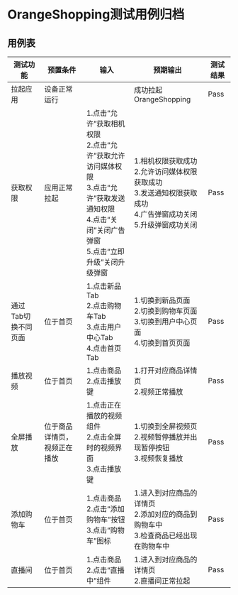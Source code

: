 # OrangeShopping测试用例归档

## 用例表

|测试功能|预置条件|输入|预期输出|测试结果|
|---|---|---|---|---|
|拉起应用|设备正常运行| |成功拉起OrangeShopping|Pass|
|获取权限|应用正常拉起| 1.点击“允许”获取相机权限<br/>2.点击“允许”获取允许访问媒体权限<br/>3.点击“允许”获取发送通知权限<br/>4.点击“关闭”关闭广告弹窗<br/>5.点击“立即升级”关闭升级弹窗 | 1.相机权限获取成功<br/>2.允许访问媒体权限获取成功<br/>3.发送通知权限获取成功<br/>4.广告弹窗成功关闭<br/>5.升级弹窗成功关闭 |Pass|
|通过Tab切换不同页面|位于首页|1.点击新品Tab<br/>2.点击购物车Tab<br/>3.点击用户中心Tab<br/>4.点击首页Tab|1.切换到新品页面<br/>2.切换到购物车页面<br/>3.切换到用户中心页面<br/>4.切换到首页页面 |Pass|
|播放视频|位于首页| 1.点击商品<br/>2.点击播放键 |1.打开对应商品详情页<br/>2.视频正常播放|Pass|
|全屏播放|位于商品详情页，视频正在播放| 1.点击正在播放的视频组件<br/>2.点击全屏时的视频界面<br/>3.点击播放键 |1.切换到全屏视频页<br/>2.视频暂停播放并出现暂停按钮<br/>3.视频恢复播放|Pass|
|添加购物车|位于首页| 1.点击商品<br/>2.点击“添加购物车”按钮<br/>3.点击“购物车”图标 |1.进入到对应商品的详情页<br/>2.添加对应的商品到购物车中<br/>3.检查商品已经出现在购物车中|Pass|
|直播间|位于首页| 1.点击商品<br/>2.点击“直播中”组件 |1.进入到对应商品的详情页<br/>2.直播间正常拉起|Pass|
